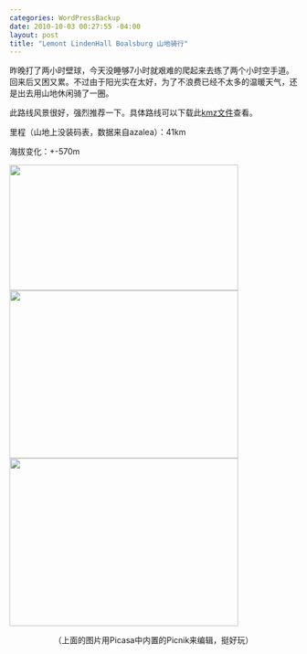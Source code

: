 ```yaml
--- 
categories: WordPressBackup
date: 2010-10-03 00:27:55 -04:00
layout: post
title: "Lemont LindenHall Boalsburg 山地骑行"
---
```

昨晚打了两小时壁球，今天没睡够7小时就艰难的爬起来去练了两个小时空手道。回来后又困又累。不过由于阳光实在太好，为了不浪费已经不太多的温暖天气，还是出去用山地休闲骑了一圈。

此路线风景很好，强烈推荐一下。具体路线可以下载此<a href="http://goo.gl/6918">kmz文件</a>查看。

里程（山地上没装码表，数据来自azalea）：41km

海拔变化：+-570m

<a href="http://picasaweb.google.co.uk/lh/photo/2TjXC9BUj-yiwIySFewydw?feat=directlink"><img class="aligncenter size-full wp-image-4023" title="Boalsburg Linden Hall" src="http://ztnote.com/wp-content/uploads/2010/10/Boalsburg-Linden-Hall.jpg" alt="" width="400" height="220" /></a>
<a href="http://picasaweb.google.com/lh/photo/HSW3Wfhir0SwRTzpa5EDpU74Yf1KZ4SsFT3YPceQGZs?feat=directlink"><img class="aligncenter size-full wp-image-4025" title="IMG_0242" src="http://ztnote.com/wp-content/uploads/2010/10/IMG_0242.jpg" alt="" width="400" height="294" /></a>
<a href="http://picasaweb.google.com/lh/photo/oBilbLvxVoAqVk8pUubXFE74Yf1KZ4SsFT3YPceQGZs?feat=directlink"><img class="aligncenter size-full wp-image-4024" title="IMG_0239" src="http://ztnote.com/wp-content/uploads/2010/10/IMG_0239.jpg" alt="" width="400" height="294" /></a>
<p style="text-align: center;">（上面的图片用Picasa中内置的Picnik来编辑，挺好玩）</p>
